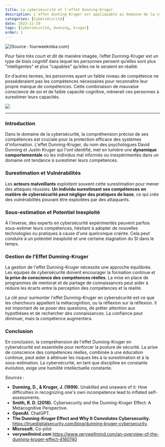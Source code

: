 ```yaml
---
title: La cybersécurité et l'effet Dunning-Kruger
description: L'effet dunning Kruger est appliquable au domaine de la cybersécurité et cela représente une menace pour les entreprises.
categories: [Cybersécurité]
date: 2023-11-29
tags: [Cybersécurité, dunning, kruger]
order: 1
---
```


![(Source : fourweekmba.com)](../../assets/cybersecurite/cybersecurite_dunning_kruger/dunning-kruger.webp)

Pour faire très court et dit de manière imagée, l’effet Dunning-Kruger est un type de biais cognitif dans lequel les personnes pensent qu’elles sont plus "intelligentes" et plus "capables" qu’elles ne le seraient en réalité.  

En d’autres termes, les personnes ayant un faible niveau de compétence ne posséderaient pas les compétences nécessaires pour reconnaître leur propre manque de compétences. Cette combinaison de mauvaise conscience de soi et de faible capacité cognitive, mènerait ces personnes à surestimer leurs capacités.

![](../../assets/cybersecurite/cybersecurite_dunning_kruger/salt.gif)

---

### Introduction

Dans le domaine de la cybersécurité, la compréhension précise de ses compétences est cruciale pour la protection efficace des systèmes d'information. L'effet Dunning-Kruger, du nom des psychologues David Dunning et Justin Kruger qui l'ont identifié, met en lumière une **dynamique comportementale** où les individus mal informés ou inexpérimentés dans un domaine ont tendance à surestimer leurs compétences.

### Surestimation et Vulnérabilités

Les **acteurs malveillants** exploitent souvent cette surestimation pour mener des attaques réussies. **Un individu surestimant ses compétences en matière de cybersécurité peut négliger des pratiques de base**, ce qui crée des vulnérabilités pouvant être exploitées par des attaquants.

### Sous-estimation et Potentiel Inexploité

À l'inverse, des experts en cybersécurité expérimentés peuvent parfois sous-estimer leurs compétences, hésitant à adopter de nouvelles technologies ou pratiques à cause d'une quelconque crainte. Cela peut conduire à un potentiel inexploité et une certaine stagnation du SI dans le temps.

### Gestion de l'Effet Dunning-Kruger

La gestion de l'effet Dunning-Kruger nécessite une approche équilibrée. Les équipes de cybersécurité doivent encourager la formation continue et **la prise de conscience des compétences réelles**. La mise en place de programmes de mentorat et de partage de connaissances peut aider à réduire les écarts entre la perception des compétences et la réalité.

La clé pour surmonter l'effet Dunning-Kruger en cybersécurité est ce que les chercheurs appellent la métacognition, ou la réflexion sur la réflexion. Il est important de se poser des questions, de prêter attention aux hypothèses et de rechercher des connaissances. La confiance peut diminuer, mais la compétence augmentera.

### Conclusion

En conclusion, la compréhension de l'effet Dunning-Kruger en cybersécurité est essentielle pour renforcer la posture de sécurité. La prise de conscience des compétences réelles, combinée à une éducation continue, peut aider à atténuer les risques liés à la surestimation et à la sous-estimation. La cybersécurité, en tant que discipline en constante évolution, exige une humilité intellectuelle constante.

*Sources* : 

- **Dunning, D., & Kruger, J. (1999).** Unskilled and unaware of it: How difficulties in recognizing one's own incompetence lead to inflated self-assessments.
- **Smith, R. D. (2018).** Cybersecurity and the Dunning-Kruger Effect: A Metacognitive Perspective.
- **OpenAI.** ChatGPT.
- **The Dunning-Kruger Effect and Why It Convolutes Cybersecurity.** https://truedigitalsecurity.com/blog/dunning-kruger-cybersecurity.
- **Microsoft.** Co-pilot
- **verywellmind.com** https://www.verywellmind.com/an-overview-of-the-dunning-kruger-effect-4160740